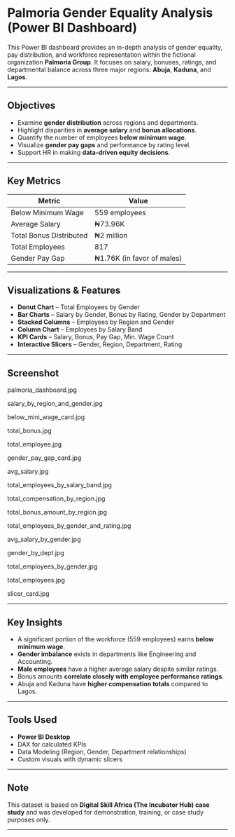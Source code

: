# Palmoria Gender Equality Analysis (Power BI Dashboard)

This Power BI dashboard provides an in-depth analysis of gender equality, pay distribution, and workforce representation within the fictional organization **Palmoria Group**. It focuses on salary, bonuses, ratings, and departmental balance across three major regions: **Abuja**, **Kaduna**, and **Lagos**.

---


## Objectives

- Examine **gender distribution** across regions and departments.
- Highlight disparities in **average salary** and **bonus allocations**.
- Quantify the number of employees **below minimum wage**.
- Visualize **gender pay gaps** and performance by rating level.
- Support HR in making **data-driven equity decisions**.

---

## Key Metrics

| Metric                        | Value                  |
|------------------------------|------------------------|
| Below Minimum Wage           | 559 employees          |
| Average Salary               | ₦73.96K                |
| Total Bonus Distributed      | ₦2 million             |
| Total Employees              | 817                    |
| Gender Pay Gap               | ₦1.76K (in favor of males) |

---

## Visualizations & Features

- **Donut Chart** – Total Employees by Gender
- **Bar Charts** – Salary by Gender, Bonus by Rating, Gender by Department
- **Stacked Columns** – Employees by Region and Gender
- **Column Chart** – Employees by Salary Band
- **KPI Cards** – Salary, Bonus, Pay Gap, Min. Wage Count
- **Interactive Slicers** – Gender, Region, Department, Rating

---
## Screenshot
palmoria_dashboard.jpg

salary_by_region_and_gender.jpg

below_mini_wage_card.jpg

total_bonus.jpg

total_employee.jpg

gender_pay_gap_card.jpg

avg_salary.jpg

total_employees_by_salary_band.jpg

total_compensation_by_region.jpg

total_bonus_amount_by_region.jpg

total_employees_by_gender_and_rating.jpg

avg_salary_by_gender.jpg

gender_by_dept.jpg

total_employees_by_gender.jpg

total_employees.jpg

slicer_card.jpg

---
## Key Insights

- A significant portion of the workforce (559 employees) earns **below minimum wage**.
- **Gender imbalance** exists in departments like Engineering and Accounting.
- **Male employees** have a higher average salary despite similar ratings.
- Bonus amounts **correlate closely with employee performance ratings**.
- Abuja and Kaduna have **higher compensation totals** compared to Lagos.

---

## Tools Used

- **Power BI Desktop**
- DAX for calculated KPIs
- Data Modeling (Region, Gender, Department relationships)
- Custom visuals with dynamic slicers

---

## Note

This dataset is based on **Digital Skill Africa (The Incubator Hub) case study** and was developed for demonstration, training, or case study purposes only.

---

